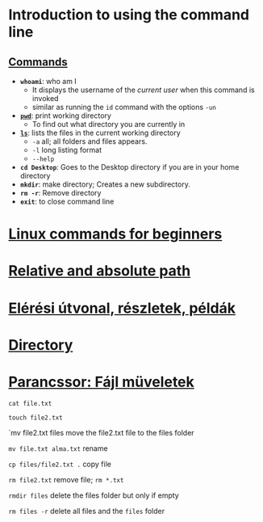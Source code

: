 # Introduction to using the command line

## [Commands](https://ss64.com/bash/)

* **`whoami`**: who am I
    * It displays the username of the *current user* when this command is invoked 
    * similar as running the `id` command with the options `-un`
* [**`pwd`**](https://linuxize.com/post/current-working-directory/): print working directory
    * To find out what directory you are currently in
* [**`ls`**](https://linuxize.com/post/how-to-list-files-in-linux-using-the-ls-command/): lists the files in the current working directory
   * `-a` all; all folders and files appears.
   * `-l` long listing format
   * `--help` 
* **`cd Desktop`**: Goes to the Desktop directory if you are in your home directory
* **`mkdir`**: make directory; Creates a new subdirectory. 
* **`rm -r`**: Remove directory
* **`exit`**: to close command line

# [Linux commands for beginners](http://www.letix.hu/#allomany)

# [Relative and absolute path](https://tarhelywiki.hu/?p=853)

# [Elérési útvonal, részletek, példák](https://informatika.gtportal.eu/?f0=os_fajl_108)

# [Directory](https://informatika.gtportal.eu/?f0=os_fajl_106)

# [Parancssor: Fájl müveletek](https://www.youtube.com/watch?v=P9FBpd-2pnI)

`cat file.txt`

`touch file2.txt`

`mv file2.txt files move the file2.txt file to the files folder

`mv file.txt alma.txt` rename 

`cp files/file2.txt .` copy file

`rm file2.txt` remove file; `rm *.txt`

`rmdir files` delete the files folder but only if empty

`rm files -r` delete all files and the `files` folder
